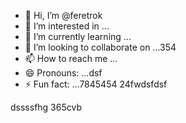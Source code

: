 - 👋 Hi, I’m @feretrok
- 👀 I’m interested in ...
- 🌱 I’m currently learning ...
- 💞️ I’m looking to collaborate on ...354
- 📫 How to reach me ...
- 😄 Pronouns: ...dsf
- ⚡ Fun fact: ...7845454
24fwdsfdsf
<!---2fdguydsfsdf
feretrok/feretrok is a ✨ special ✨ repository because its `README.md` (this file) appears on your GitHub profile.
You can click the Preview link to take a look at your changes.53
--->
dssssfhg
365cvb

